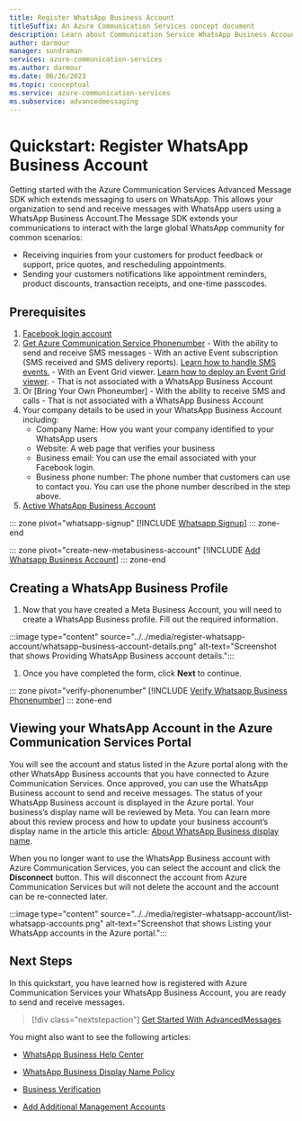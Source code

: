 ```yaml
---
title: Register WhatsApp Business Account
titleSuffix: An Azure Communication Services concept document
description: Learn about Communication Service WhatsApp Business Accounts concepts.
author: darmour
manager: sundraman
services: azure-communication-services
ms.author: darmour
ms.date: 06/26/2023
ms.topic: conceptual
ms.service: azure-communication-services
ms.subservice: advancedmessaging
---
```


# Quickstart: Register WhatsApp Business Account

Getting started with the Azure Communication Services Advanced Message SDK which extends messaging to users on WhatsApp. This allows your organization to send and receive messages with WhatsApp users using a WhatsApp Business Account.The Message SDK extends your communications to interact with the large global WhatsApp community for common scenarios:

-   Receiving inquiries from your customers for product feedback or support, price quotes, and rescheduling appointments.
-   Sending your customers notifications like appointment reminders, product discounts, transaction receipts, and one-time passcodes.

## Prerequisites

1.  [Facebook login account](https://www.facebook.com/index.php)
2.  [Get Azure Communication Service Phonenumber](https://learn.microsoft.com/azure/communication-services/quickstarts/telephony/get-phone-number?tabs=windows&pivots=platform-azp)
        -   With the ability to send and receive SMS messages
        -   With an active Event subscription (SMS received and SMS delivery reports). [Learn how to handle SMS events.](https://learn.microsoft.com/azure/communication-services/quickstarts/telephony/get-phone-number?tabs=windows&pivots=platform-azp)
        -   With an Event Grid viewer. [Learn how to deploy an Event Grid viewer](https://learn.microsoft.com/samples/azure-samples/azure-event-grid-viewer/azure-event-grid-viewer/).
        -   That is not associated with a WhatsApp Business Account
3.  Or [Bring Your Own Phoneumber]
        -   With the ability to receive SMS and calls
        -   That is not associated with a WhatsApp Business Account
4.  Your company details to be used in your WhatsApp Business Account including:
    -  Company Name: How you want your company identified to your WhatsApp users
    -  Website: A web page that verifies your business
    -  Business email: You can use the email associated with your Facebook login.
    -  Business phone number: The phone number that customers can use to contact you. You can use the phone number described in the step above.
5.  [Active WhatsApp Business Account](https://www.facebook.com/business/tools/meta-business-suite)

::: zone pivot="whatsapp-signup"
[!INCLUDE [Whatsapp Signup](./includes/register-whatsapp-account/whatsapp-signup.md)]
::: zone-end

::: zone pivot="create-new-metabusiness-account"
[!INCLUDE [Add Whatsapp Business Account](./includes/register-whatsapp-account/create-new-metabusiness-account.md)]
::: zone-end

## Creating a WhatsApp Business Profile

1. Now that you have created a Meta Business Account, you will need to create a WhatsApp Business profile. Fill out the required information.

:::image type="content" source="../../media/register-whatsapp-account/whatsapp-business-account-details.png" alt-text="Screenshot that shows Providing WhatsApp Business account details.":::

1. Once you have completed the form, click **Next** to continue.

::: zone pivot="verify-phonenumber"
[!INCLUDE [Verify Whatsapp Business Phonenumber](./includes/register-whatsapp-account/verify-phonenumber.md)]
::: zone-end

## Viewing your WhatsApp Account in the Azure Communication Services Portal

You will see the account and status listed in the Azure portal along with the other WhatsApp Business accounts that you have connected to Azure Communication Services. Once approved, you can use the WhatsApp Business account to send and receive messages. The status of your WhatsApp Business account is displayed in the Azure portal. Your business’s display name will be reviewed by Meta. You can learn more about this review process and how to update your business account’s display name in the article this article: [About WhatsApp Business display name](https://www.facebook.com/business/help/338047025165344).

When you no longer want to use the WhatsApp Business account with Azure Communication Services, you can select the account and click the **Disconnect** button. This will disconnect the account from Azure Communication Services but will not delete the account and the account can be re-connected later.

:::image type="content" source="../../media/register-whatsapp-account/list-whatsapp-accounts.png" alt-text="Screenshot that shows Listing your WhatsApp accounts in the Azure portal.":::

## Next Steps

In this quickstart, you have learned how is registered with Azure Communication Services your WhatsApp Business Account, you are ready to send and receive messages.

> [!div class="nextstepaction"]
> [Get Started With AdvancedMessages](../../../quickstarts//advancedmessaging/whatsapp/get-started.md)

You might also want to see the following articles: 

-    [WhatsApp Business Help Center](https://www.facebook.com/business/help/524220081677109?id=2129163877102343)

-    [WhatsApp Business Display Name Policy](https://www.facebook.com/business/help/338047025165344)

-    [Business Verification](https://www.facebook.com/business/help/1095661473946872?id=180505742745347) 

-    [Add Additional Management Accounts](https://www.facebook.com/business/help/2169003770027706)
